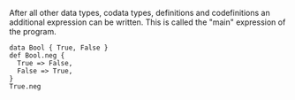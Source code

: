 After all other data types, codata types, definitions and codefinitions an additional expression can be written.
This is called the "main" expression of the program.

```xfn
data Bool { True, False }
def Bool.neg {
  True => False,
  False => True,
}
True.neg
```

